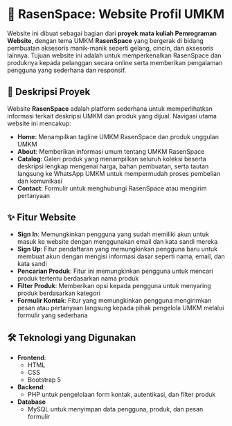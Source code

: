 # 🌟 RasenSpace: Website Profil UMKM

Website ini dibuat sebagai bagian dari **proyek mata kuliah Pemrograman Website**, dengan tema UMKM **RasenSpace** yang bergerak di bidang pembuatan aksesoris manik-manik seperti gelang, cincin, dan aksesoris lainnya. Tujuan website ini adalah untuk memperkenalkan RasenSpace dan produknya kepada pelanggan secara online serta memberikan pengalaman pengguna yang sederhana dan responsif.

## 🎯 Deskripsi Proyek

Website **RasenSpace** adalah platform sederhana untuk memperlihatkan informasi terkait deskripsi UMKM dan produk yang dijual. Navigasi utama website ini mencakup:
- **Home**: Menampilkan tagline UMKM RasenSpace dan produk unggulan UMKM 
- **About**: Memberikan informasi umum tentang UMKM RasenSpace
- **Catalog**: Galeri produk yang menampilkan seluruh koleksi beserta deskripsi lengkap mengenai harga, bahan pembuatan, serta tautan langsung ke WhatsApp UMKM untuk mempermudah proses pembelian dan komunikasi
- **Contact**: Formulir untuk menghubungi RasenSpace atau mengirim pertanyaan

## ✨ Fitur Website
- **Sign In**: Memungkinkan pengguna yang sudah memiliki akun untuk masuk ke website dengan menggunakan email dan kata sandi mereka
- **Sign Up**: Fitur pendaftaran yang memungkinkan pengguna baru untuk membuat akun dengan mengisi informasi dasar seperti nama, email, dan kata sandi
- **Pencarian Produk**: Fitur ini memungkinkan pengguna untuk mencari produk tertentu berdasarkan nama produk
- **Filter Produk**: Memberikan opsi kepada pengguna untuk menyaring produk berdasarkan kategori
- **Formulir Kontak**: Fitur yang memungkinkan pengguna mengirimkan pesan atau pertanyaan langsung kepada pihak pengelola UMKM melalui formulir yang sederhana

## 🛠️ Teknologi yang Digunakan

- **Frontend**:  
  - HTML   
  - CSS 
  - Bootstrap 5
- **Backend**:  
  - PHP untuk pengelolaan form kontak, autentikasi, dan filter produk  
- **Database** 
  - MySQL untuk menyimpan data pengguna, produk, dan pesan formulir
